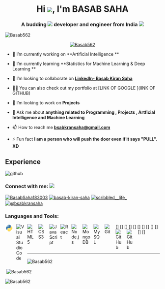### <h1 align="center">Hi <img src="https://github.com/TheDudeThatCode/TheDudeThatCode/blob/master/Assets/Hi.gif" width="29px">, I'm BASAB SAHA</h1>
<h3 align="center">A budding <img src="https://github.com/TheDudeThatCode/TheDudeThatCode/blob/master/Assets/Rocket.gif" width="18px"> developer and engineer from India <img src="https://github.com/TheDudeThatCode/TheDudeThatCode/blob/master/Assets/Developer.gif" width="30px"></h3>


<p align="left"> <img src="https://komarev.com/ghpvc/?username=Basab562&label=Profile%20views&color=0e75b6&style=flat" alt="Basab562" /> </p>

<p align="center"> <a href="https://github.com/ryo-ma/github-profile-trophy"><img src="https://github-profile-trophy.vercel.app/?username=Basab562&theme=dracula" alt="Basab562" /></a> </p>

- 🔭 I’m currently working on **Artificial Intelligence  **

- 🌱 I’m currently learning **Statistics for Machine Learning & Deep Learning **

- 👯 I’m looking to collaborate on **[LinkedIn- Basab Kiran Saha](https://www.linkedin.com/in/basab-kiran-saha/)**

- 👨‍💻 You can also check out my portfolio at [LINK OF GOOGLE ](lINK OF GITHUB) 

- 🤝 I’m looking to work on **Projects**

- 💬 Ask me about **anything related to Programming , Projects , Artficial Intelligence and Machine Learning**

- 📫 How to reach me **bsabkransaha@gmail.com**

- ⚡ Fun fact **I am a person who will push the door even if it says "PULL". XD**

## Experience

![github](https://user-images.githubusercontent.com/71402528/106022694-225cfd80-60ec-11eb-9d3d-78cf6bf8d2ef.gif)

<h3 align="left">Connect with me: <img src="https://github.com/TheDudeThatCode/TheDudeThatCode/blob/master/Assets/Handshake.gif" height="32px"> </h3>
<p align="left">
  <a href="https://twitter.com/BasabSaha183003" target="blank"><img align="center" src="https://raw.githubusercontent.com/rahuldkjain/github-profile-readme-generator/master/src/images/icons/Social/twitter.svg" alt="BasabSaha183003" height="30" width="40" /></a>
<a href="https://www.linkedin.com/in/basab-kiran-saha/" target="blank"><img align="center" src="https://raw.githubusercontent.com/rahuldkjain/github-profile-readme-generator/master/src/images/icons/Social/linked-in-alt.svg" alt="basab-kiran-saha" height="30" width="40" /></a>
<a href="https://www.instagram.com/scribbled__life_/" target="blank"><img align="center" src="https://raw.githubusercontent.com/rahuldkjain/github-profile-readme-generator/master/src/images/icons/Social/instagram.svg" alt="scribbled__life_" height="30" width="40" /></a> 
<a href="https://www.hackerrank.com/bsabkransaha" target="blank"><img align="center" src="https://raw.githubusercontent.com/rahuldkjain/github-profile-readme-generator/master/src/images/icons/Social/hackerrank.svg" alt="@bsabkransaha" height="30" width="40" /></a></p>


### Languages and Tools:
[<img align="left" alt="Python" width="26px" src="https://raw.githubusercontent.com/devicons/devicon/master/icons/python/python-original.svg" style="padding-right:10px;" />]
[<img align="left" alt="Visual Studio Code" width="26px" src="https://cdn.jsdelivr.net/gh/devicons/devicon/icons/vscode/vscode-original.svg" style="padding-right:10px;" />]
[<img align="left" alt="HTML5" width="26px" src="https://cdn.jsdelivr.net/gh/devicons/devicon/icons/html5/html5-original.svg" style="padding-right:10px;" />]
[<img align="left" alt="CSS3" width="26px" src="https://cdn.jsdelivr.net/gh/devicons/devicon/icons/css3/css3-original.svg" style="padding-right:10px;" />]
[<img align="left" alt="JavaScript" width="26px" src="https://cdn.jsdelivr.net/gh/devicons/devicon/icons/javascript/javascript-original.svg" style="padding-right:10px;" />]
[<img align="left" alt="React" width="26px" src="https://cdn.jsdelivr.net/gh/devicons/devicon/icons/react/react-original.svg" style="padding-right:10px;" />]
[<img align="left" alt="Node.js" width="26px" src="https://cdn.jsdelivr.net/gh/devicons/devicon/icons/nodejs/nodejs-original.svg" style="padding-right:10px;" />]
[<img align="left" alt="MongoDB" width="26px" src="https://cdn.jsdelivr.net/gh/devicons/devicon/icons/mongodb/mongodb-original.svg" style="padding-right:10px;" />]
[<img align="left" alt="MySQL" width="26px" src="https://cdn.jsdelivr.net/gh/devicons/devicon/icons/mysql/mysql-original.svg" style="padding-right:10px;" />]
[<img align="left" alt="Git" width="26px" src="https://cdn.jsdelivr.net/gh/devicons/devicon/icons/git/git-original.svg" style="padding-right:10px;" />]
[<img align="left" alt="GitHub" width="26px" src="https://user-images.githubusercontent.com/3369400/139447912-e0f43f33-6d9f-45f8-be46-2df5bbc91289.png" style="padding-right:10px;" />]
[<img align="left" alt="GitHub" width="26px" src="https://user-images.githubusercontent.com/3369400/139448065-39a229ba-4b06-434b-bc67-616e2ed80c8f.png" style="padding-right:10px;" />]



<br />
<br />

---


<p><img align="center" src="https://github-readme-stats.vercel.app/api/top-langs?username=Basab562&show_icons=true&locale=en&layout=compact" alt="Basab562" /></p>

<p>&nbsp;<img align="center" src="https://github-readme-stats.vercel.app/api?username=Basab562&show_icons=true&locale=en" alt="Basab562" /></p>

<p><img align="center" src="https://github-readme-streak-stats.herokuapp.com/?user=Basab562&" alt="Basab562" /></p>
